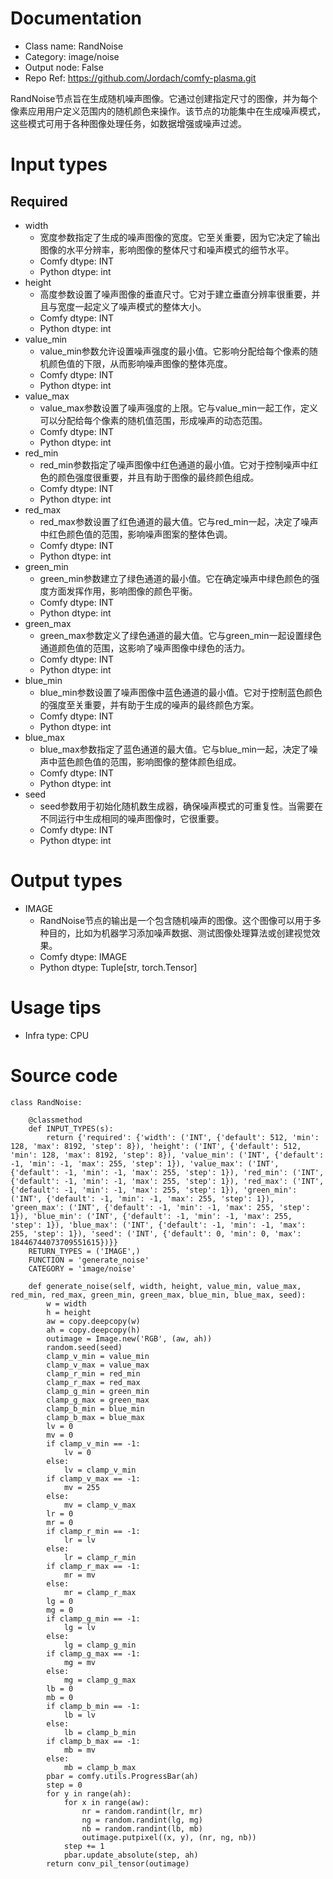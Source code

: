 # Documentation
- Class name: RandNoise
- Category: image/noise
- Output node: False
- Repo Ref: https://github.com/Jordach/comfy-plasma.git

RandNoise节点旨在生成随机噪声图像。它通过创建指定尺寸的图像，并为每个像素应用用户定义范围内的随机颜色来操作。该节点的功能集中在生成噪声模式，这些模式可用于各种图像处理任务，如数据增强或噪声过滤。

# Input types
## Required
- width
    - 宽度参数指定了生成的噪声图像的宽度。它至关重要，因为它决定了输出图像的水平分辨率，影响图像的整体尺寸和噪声模式的细节水平。
    - Comfy dtype: INT
    - Python dtype: int
- height
    - 高度参数设置了噪声图像的垂直尺寸。它对于建立垂直分辨率很重要，并且与宽度一起定义了噪声模式的整体大小。
    - Comfy dtype: INT
    - Python dtype: int
- value_min
    - value_min参数允许设置噪声强度的最小值。它影响分配给每个像素的随机颜色值的下限，从而影响噪声图像的整体亮度。
    - Comfy dtype: INT
    - Python dtype: int
- value_max
    - value_max参数设置了噪声强度的上限。它与value_min一起工作，定义可以分配给每个像素的随机值范围，形成噪声的动态范围。
    - Comfy dtype: INT
    - Python dtype: int
- red_min
    - red_min参数指定了噪声图像中红色通道的最小值。它对于控制噪声中红色的颜色强度很重要，并且有助于图像的最终颜色组成。
    - Comfy dtype: INT
    - Python dtype: int
- red_max
    - red_max参数设置了红色通道的最大值。它与red_min一起，决定了噪声中红色颜色值的范围，影响噪声图案的整体色调。
    - Comfy dtype: INT
    - Python dtype: int
- green_min
    - green_min参数建立了绿色通道的最小值。它在确定噪声中绿色颜色的强度方面发挥作用，影响图像的颜色平衡。
    - Comfy dtype: INT
    - Python dtype: int
- green_max
    - green_max参数定义了绿色通道的最大值。它与green_min一起设置绿色通道颜色值的范围，这影响了噪声图像中绿色的活力。
    - Comfy dtype: INT
    - Python dtype: int
- blue_min
    - blue_min参数设置了噪声图像中蓝色通道的最小值。它对于控制蓝色颜色的强度至关重要，并有助于生成的噪声的最终颜色方案。
    - Comfy dtype: INT
    - Python dtype: int
- blue_max
    - blue_max参数指定了蓝色通道的最大值。它与blue_min一起，决定了噪声中蓝色颜色值的范围，影响图像的整体颜色组成。
    - Comfy dtype: INT
    - Python dtype: int
- seed
    - seed参数用于初始化随机数生成器，确保噪声模式的可重复性。当需要在不同运行中生成相同的噪声图像时，它很重要。
    - Comfy dtype: INT
    - Python dtype: int

# Output types
- IMAGE
    - RandNoise节点的输出是一个包含随机噪声的图像。这个图像可以用于多种目的，比如为机器学习添加噪声数据、测试图像处理算法或创建视觉效果。
    - Comfy dtype: IMAGE
    - Python dtype: Tuple[str, torch.Tensor]

# Usage tips
- Infra type: CPU

# Source code
```
class RandNoise:

    @classmethod
    def INPUT_TYPES(s):
        return {'required': {'width': ('INT', {'default': 512, 'min': 128, 'max': 8192, 'step': 8}), 'height': ('INT', {'default': 512, 'min': 128, 'max': 8192, 'step': 8}), 'value_min': ('INT', {'default': -1, 'min': -1, 'max': 255, 'step': 1}), 'value_max': ('INT', {'default': -1, 'min': -1, 'max': 255, 'step': 1}), 'red_min': ('INT', {'default': -1, 'min': -1, 'max': 255, 'step': 1}), 'red_max': ('INT', {'default': -1, 'min': -1, 'max': 255, 'step': 1}), 'green_min': ('INT', {'default': -1, 'min': -1, 'max': 255, 'step': 1}), 'green_max': ('INT', {'default': -1, 'min': -1, 'max': 255, 'step': 1}), 'blue_min': ('INT', {'default': -1, 'min': -1, 'max': 255, 'step': 1}), 'blue_max': ('INT', {'default': -1, 'min': -1, 'max': 255, 'step': 1}), 'seed': ('INT', {'default': 0, 'min': 0, 'max': 18446744073709551615})}}
    RETURN_TYPES = ('IMAGE',)
    FUNCTION = 'generate_noise'
    CATEGORY = 'image/noise'

    def generate_noise(self, width, height, value_min, value_max, red_min, red_max, green_min, green_max, blue_min, blue_max, seed):
        w = width
        h = height
        aw = copy.deepcopy(w)
        ah = copy.deepcopy(h)
        outimage = Image.new('RGB', (aw, ah))
        random.seed(seed)
        clamp_v_min = value_min
        clamp_v_max = value_max
        clamp_r_min = red_min
        clamp_r_max = red_max
        clamp_g_min = green_min
        clamp_g_max = green_max
        clamp_b_min = blue_min
        clamp_b_max = blue_max
        lv = 0
        mv = 0
        if clamp_v_min == -1:
            lv = 0
        else:
            lv = clamp_v_min
        if clamp_v_max == -1:
            mv = 255
        else:
            mv = clamp_v_max
        lr = 0
        mr = 0
        if clamp_r_min == -1:
            lr = lv
        else:
            lr = clamp_r_min
        if clamp_r_max == -1:
            mr = mv
        else:
            mr = clamp_r_max
        lg = 0
        mg = 0
        if clamp_g_min == -1:
            lg = lv
        else:
            lg = clamp_g_min
        if clamp_g_max == -1:
            mg = mv
        else:
            mg = clamp_g_max
        lb = 0
        mb = 0
        if clamp_b_min == -1:
            lb = lv
        else:
            lb = clamp_b_min
        if clamp_b_max == -1:
            mb = mv
        else:
            mb = clamp_b_max
        pbar = comfy.utils.ProgressBar(ah)
        step = 0
        for y in range(ah):
            for x in range(aw):
                nr = random.randint(lr, mr)
                ng = random.randint(lg, mg)
                nb = random.randint(lb, mb)
                outimage.putpixel((x, y), (nr, ng, nb))
            step += 1
            pbar.update_absolute(step, ah)
        return conv_pil_tensor(outimage)
```